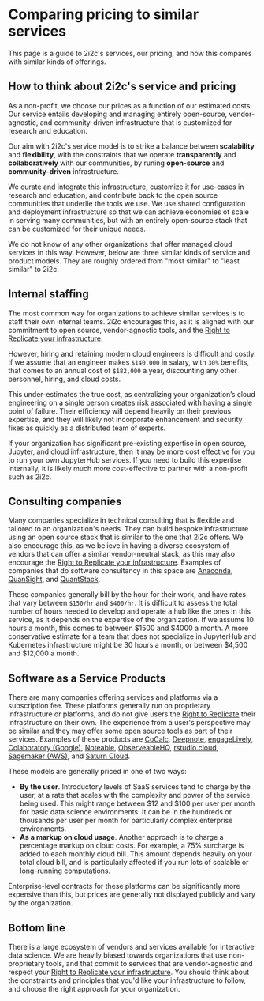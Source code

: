 # Comparing pricing to similar services

This page is a guide to 2i2c's services, our pricing, and how this compares with similar kinds of offerings.

## How to think about 2i2c's service and pricing

As a non-profit, we choose our prices as a function of our estimated costs.
Our service entails developing and managing entirely open-source, vendor-agnostic, and community-driven infrastructure that is customized for research and education.

Our aim with 2i2c's service model is to strike a balance between **scalability** and **flexibility**, with the constraints that we operate **transparently** and **collaboratively** with our communities, by runing **open-source** and **community-driven** infrastructure.

We curate and integrate this infrastructure, customize it for use-cases in research and education, and contribute back to the open source communities that underlie the tools we use.
We use shared configuration and deployment infrastructure so that we can achieve economies of scale in serving many communities, but with an entirely open-source stack that can be customized for their unique needs.

We do not know of any other organizations that offer managed cloud services in this way.
However, below are three similar kinds of service and product models.
They are roughly ordered from "most similar" to "least similar" to 2i2c.

## Internal staffing

The most common way for organizations to achieve similar services is to staff their own internal teams.
2i2c encourages this, as it is aligned with our commitment to open source, vendor-agnostic tools, and the [Right to Replicate your infrastructure](https://2i2c.org/right-to-replicate).

However, hiring and retaining modern cloud engineers is difficult and costly.
If we assume that an engineer makes `$140,000` in salary, with `30%` benefits, that comes to an annual cost of `$182,000` a year, discounting any other personnel, hiring, and cloud costs.

This under-estimates the true cost, as centralizing your organization’s cloud engineering on a single person creates risk associated with having a single point of failure.
Their efficiency will depend heavily on their previous expertise, and they will likely not incorporate enhancement and security fixes as quickly as a distributed team of experts.

If your organization has significant pre-existing expertise in open source, Jupyter, and cloud infrastructure, then it may be more cost effective for you to run your own JupyterHub services.
If you need to build this expertise internally, it is likely much more cost-effective to partner with a non-profit such as 2i2c.

## Consulting companies

Many companies specialize in technical consulting that is flexible and tailored to an organization's needs.
They can build bespoke infrastructure using an open source stack that is similar to the one that 2i2c offers.
We also encourage this, as we believe in having a diverse ecosystem of vendors that can offer a similar vendor-neutral stack, as this may also encourage the [Right to Replicate your infrastructure](https://2i2c.org/right-to-replicate).
Examples of companies that do software consultancy in this space are [Anaconda](https://www.anaconda.com/), [QuanSight](https://www.quansight.com/), and [QuantStack](https://quantstack.net/).

These companies generally bill by the hour for their work, and have rates that vary between `$150/hr` and `$400/hr`.
It is difficult to assess the total number of hours needed to develop and operate a hub like the ones in this service, as it depends on the expertise of the organization.
If we assume 10 hours a month, this comes to between $1500 and $4000 a month.
A more conservative estimate for a team that does not specialize in JupyterHub and Kubernetes infrastructure might be 30 hours a month, or between $4,500 and $12,000 a month.

## Software as a Service Products

There are many companies offering services and platforms via a subscription fee.
These platforms generally run on proprietary infrastructure or platforms, and do not give users the [Right to Replicate](https://2i2c.org/right-to-replicate) their infrastructure on their own.
The experience from a user's perspective may be similar and they may offer some open source tools as part of their services.
Examples of these products are [CoCalc](https://cocalc.com/), [Deepnote](https://deepnote.com/), [engageLively](https://engagelively.com/), [Colaboratory (Google)](https://colab.research.google.com/), [Noteable](https://noteable.io/), [ObserveableHQ](https://observablehq.com/), [rstudio.cloud](https://rstudio.cloud/), [Sagemaker (AWS)](https://aws.amazon.com/sagemaker/), and [Saturn Cloud](https://saturncloud.io/).

These models are generally priced in one of two ways:

- **By the user**. Introductory levels of SaaS services tend to charge by the user, at a rate that scales with the complexity and power of the service being used. This might range between $12 and $100 per user per month for basic data science environments. It can be in the hundreds or thousands per user per month for particularly complex enterprise environments.
- **As a markup on cloud usage**. Another approach is to charge a percentage markup on cloud costs. For example, a 75% surcharge is added to each monthly cloud bill. This amount depends heavily on your total cloud bill, and is particularly affected if you run lots of scalable or long-running computations.

Enterprise-level contracts for these platforms can be significantly more expensive than this, but prices are generally not displayed publicly and vary by the organization.

## Bottom line

There is a large ecosystem of vendors and services available for interactive data science.
We are heavily biased towards organizations that use non-proprietary tools, and that commit to services that are vendor-agnostic and respect your [Right to Replicate your infrastructure](https://2i2c.org/right-to-replicate).
You should think about the constraints and principles that you'd like your infrastructure to follow, and choose the right approach for your organization.
